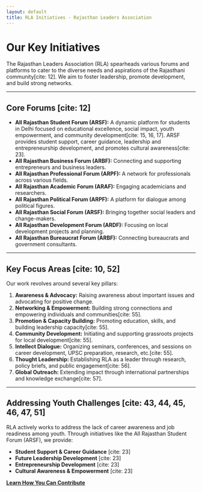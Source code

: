 ```yaml
---
layout: default
title: RLA Initiatives - Rajasthan Leaders Association
---
```


# Our Key Initiatives

The Rajasthan Leaders Association (RLA) spearheads various forums and platforms to cater to the diverse needs and aspirations of the Rajasthani community[cite: 12]. We aim to foster leadership, promote development, and build strong networks.

---

## Core Forums [cite: 12]

* **All Rajasthan Student Forum (ARSF):** A dynamic platform for students in Delhi focused on educational excellence, social impact, youth empowerment, and community development[cite: 15, 16, 17]. ARSF provides student support, career guidance, leadership and entrepreneurship development, and promotes cultural awareness[cite: 23].
* **All Rajasthan Business Forum (ARBF):** Connecting and supporting entrepreneurs and business leaders.
* **All Rajasthan Professional Forum (ARPF):** A network for professionals across various fields.
* **All Rajasthan Academic Forum (ARAF):** Engaging academicians and researchers.
* **All Rajasthan Political Forum (ARPF):** A platform for dialogue among political figures.
* **All Rajasthan Social Forum (ARSF):** Bringing together social leaders and change-makers.
* **All Rajasthan Development Forum (ARDF):** Focusing on local development projects and planning.
* **All Rajasthan Bureaucrat Forum (ARBF):** Connecting bureaucrats and government consultants.

---

## Key Focus Areas [cite: 10, 52]

Our work revolves around several key pillars:

1.  **Awareness & Advocacy:** Raising awareness about important issues and advocating for positive change.
2.  **Networking & Empowerment:** Building strong connections and empowering individuals and communities[cite: 55].
3.  **Promotion & Capacity Building:** Promoting education, skills, and building leadership capacity[cite: 55].
4.  **Community Development:** Initiating and supporting grassroots projects for local development[cite: 55].
5.  **Intellect Dialogue:** Organizing seminars, conferences, and sessions on career development, UPSC preparation, research, etc.[cite: 55].
6.  **Thought Leadership:** Establishing RLA as a leader through research, policy briefs, and public engagement[cite: 56].
7.  **Global Outreach:** Extending impact through international partnerships and knowledge exchange[cite: 57].

---

## Addressing Youth Challenges [cite: 43, 44, 45, 46, 47, 51]

RLA actively works to address the lack of career awareness and job readiness among youth. Through initiatives like the All Rajasthan Student Forum (ARSF), we provide:

* **Student Support & Career Guidance** [cite: 23]
* **Future Leadership Development** [cite: 23]
* **Entrepreneurship Development** [cite: 23]
* **Cultural Awareness & Empowerment** [cite: 23]

[**Learn How You Can Contribute**](./get-involved.md)
